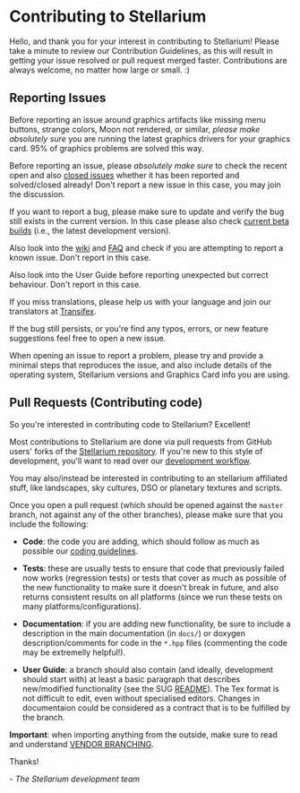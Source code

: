 # Contributing to Stellarium
Hello, and thank you for your interest in contributing to Stellarium! 
Please take a minute to review our Contribution Guidelines, as this will 
result in getting your issue resolved or pull request merged faster.
Contributions are always welcome, no matter how large or small. :)

## Reporting Issues
Before reporting an issue around graphics artifacts like missing menu buttons, 
strange colors, Moon not rendered, or similar, *please make absolutely sure* 
you are running the latest graphics drivers for your graphics card. 
95% of graphics problems are solved this way.

Before reporting an issue, please *absolutely make sure* to check the recent 
open and also [closed issues](https://github.com/Stellarium/stellarium/issues?q=is%3Aissue+is%3Aclosed) 
whether it has been reported and solved/closed already! Don't report a new 
issue in this case, you may join the discussion.

If you want to report a bug, please make sure to update and verify the bug 
still exists in the current version.  In this case please also check 
[current beta builds](https://github.com/Stellarium/stellarium-data/releases/tag/beta) (i.e., the latest development version).

Also look into the [wiki](https://github.com/Stellarium/stellarium/wiki/Common-Problems-for-the-current-version) 
and [FAQ](https://github.com/Stellarium/stellarium/wiki/FAQ) and check if you are 
attempting to report a known issue. Don't report in this case.

Also look into the User Guide before reporting unexpected but correct behaviour. 
Don't report in this case.

If you miss translations, please help us with your language and join our 
translators at [Transifex](https://www.transifex.com/stellarium/stellarium/dashboard/).

If the bug still persists, or you're find any typos, errors, or new feature suggestions 
feel free to open a new issue.

When opening an issue to report a problem, please try and provide a minimal steps that 
reproduces the issue, and also include details of the operating
system, Stellarium versions and Graphics Card info you are using.

## Pull Requests (Contributing code)
So you're interested in contributing code to Stellarium? Excellent!

Most contributions to Stellarium are done via pull requests from GitHub users'
forks of the [Stellarium repository](https://github.com/Stellarium/stellarium). 
If you're new to this style of development, you'll want to read over our
[development workflow](https://github.com/Stellarium/stellarium/wiki/Git-Contributor-Workflow).

You may also/instead be interested in contributing to an stellarium affiliated stuff, like 
landscapes, sky cultures, DSO or planetary textures and scripts.

Once you open a pull request (which should be opened against the ``master``
branch, not against any of the other branches), please make sure that you
include the following:

- **Code**: the code you are adding, which should follow as much as possible
  our [coding guidelines](http://stellarium.org/doc/head/codingStyle.html).

- **Tests**: these are usually tests to ensure that code that previously
  failed now works (regression tests) or tests that cover as much as possible
  of the new functionality to make sure it doesn't break in future, and also
  returns consistent results on all platforms (since we run these tests on many
  platforms/configurations). 

- **Documentation**: if you are adding new functionality, be sure to include a 
description in the main documentation (in ``docs/``) or doxygen description/comments 
for code in the ``*.hpp`` files (commenting the code may be extremelly helpful!).

- **User Guide**: a branch should also contain (and ideally, development should start with) at least a basic paragraph that describes new/modified functionality (see the SUG [README](https://github.com/Stellarium/stellarium/blob/master/guide/README.md)). The Tex format is not difficult to edit, even without specialised editors. Changes in documentaion could be considered as a contract that is to be fulfilled by the branch.

**Important**: when importing anything from the outside, make sure to read and understand [VENDOR BRANCHING](VENDOR_BRANCHING.md).

Thanks!

\- *The Stellarium development team*
